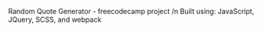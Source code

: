 Random Quote Generator - freecodecamp project /n
Built using: JavaScript, JQuery, SCSS, and webpack
